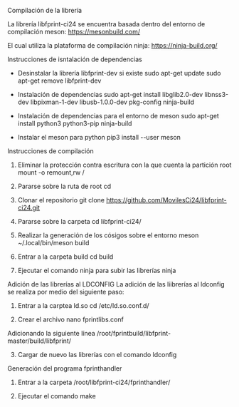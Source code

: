 Compilación de la librería

La librería libfprint-ci24 se encuentra basada dentro del entorno de compilación meson:
https://mesonbuild.com/

El cual utiliza la plataforma de compilación ninja:
https://ninja-build.org/


Instrucciones de isntalación de dependencias

- Desinstalar la librería libfprint-dev si existe
sudo apt-get update
sudo apt-get remove libfprint-dev

- Instalación de dependencias
sudo apt-get install libglib2.0-dev libnss3-dev libpixman-1-dev libusb-1.0.0-dev pkg-config ninja-build

- Instalación de dependencias para el entorno de meson
sudo apt-get install python3 python3-pip ninja-build

- Instalar el meson para python
pip3 install --user meson


Instrucciones de compilación

1. Eliminar la protección contra escritura con la que cuenta la partición root
mount -o remount,rw /

2. Pararse sobre la ruta de root
cd

3. Clonar el repositorio
git clone https://github.com/MovilesCi24/libfprint-ci24.git

4. Pararse sobre la carpeta
cd libfprint-ci24/

5. Realizar la generación de los cósigos sobre el entorno meson
~/.local/bin/meson build

6. Entrar a la carpeta build
cd build

7. Ejecutar el comando ninja para subir las librerías
ninja


Adición de las librerías al LDCONFIG
La adición de las liibrerías al ldconfig se realiza por medio del siguiente paso:

1. Entrar a la carptea ld.so 
cd /etc/ld.so.conf.d/

2. Crear el archivo
nano fprintlibs.conf

Adicionando la siguiente línea
/root/fprintbuild/libfprint-master/build/libfprint/

3. Cargar de nuevo las librerías con el comando
ldconfig


Generación del programa fprinthandler

1. Entrar a la carpeta
/root/libfprint-ci24/fprinthandler/

2. Ejecutar el comando 
make








